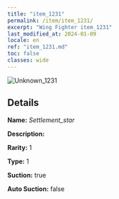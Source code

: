 ```yaml
---
title: "item_1231"
permalink: /item/item_1231/
excerpt: "Wing Fighter item_1231"
last_modified_at: 2024-01-09
locale: en
ref: "item_1231.md"
toc: false
classes: wide
---
```



 ![Unknown_1231](/images/item/Settlement_star_p.png)



## Details

 **Name:** *Settlement_star* 

 **Description:** 

 **Rarity:** 1 

 **Type:** 1 

 **Suction:** true 

 **Auto Suction:** false 



